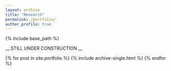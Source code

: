 ```yaml
---
layout: archive
title: "Research"
permalink: /portfolio/
author_profile: true
---
```


{% include base_path %}

__ STILL UNDER CONSTRUCTION __

{% for post in site.portfolio %}
  {% include archive-single.html %}
{% endfor %}


